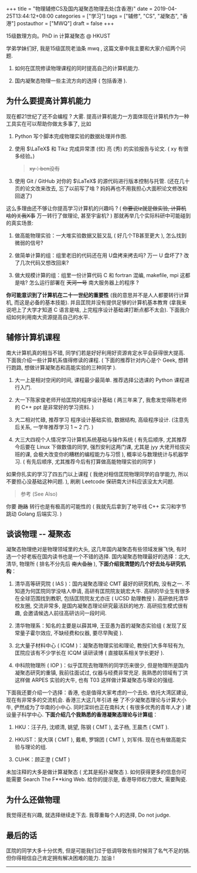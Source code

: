 +++
title = "物理辅修CS及国内凝聚态物理去处(含香港)"
date = 2019-04-25T13:44:12+08:00
categories = ["学习"]
tags = ["辅修", "CS", "凝聚态", "香港"]
postauthor = ["MWQ"]
draft = false
+++

15级数理方向。PhD in 计算凝聚态 @ HKUST

学弟学妹们好, 我是15级匡院老油条 mwq , 这篇文章中我主要和大家介绍两个问题.

<!--more-->

1. 如何在匡院修读物理课程的同时提高自己的计算机能力.

2. 国内凝聚态物理一些主流方向的选择 ( 包括香港 ).

## 为什么要提高计算机能力

现在都21世纪了还不会编程 ? 大雾. 提高计算机能力一方面体现在计算机作为一种工具实在可以帮助你做太多事了, 比如

1. Python 写个脚本完成物理实验的数据处理并作图.

2. 使用 $\LaTeX$ 和 Tikz 完成异常漂 (优) 亮 (秀) 的实验报告与论文. ( xy 有很多经验。)
   > ~~xy：ben没有~~

3. 使用 Git / GitHub 对你的 $\LaTeX$ 的源代码进行版本控制与托管. (还在几十页的论文改来改去, 忘了以前写了啥 ? 妈妈再也不用我担心大面积论文修改和回退了)

这么多理由还不够让你提高学习计算机的兴趣吗 ? ( ~~你要说lz就是做实验, 计算机啥的关我X事~~ 万一转行了做理论, 甚至宇宙机? ) 那就再举几个实际科研中可能碰到的真实场景:

1. 做高能物理实验：一大堆实验数据又脏又乱 ( 好几个TB甚至更大 ), 怎么找到微弱的信号?

2. 做简单计算的组：组里老旧的代码还在用 U盘拷来拷去吗? 万一 U 盘坏了? 改了几次代码又想改回来?

3. 做大规模计算的组：组里一份计算代码 C 和 fortran 混编, makefile, mpi 这都是啥? 怎么运行部署在 ~~天河一号~~ 南大服务器上的程序 ?

**你可能意识到了计算机在二十一世纪的重要性** (我的意思并不是人人都要转行计算机, 而这是必备的基本技能). 并且匡院并没有提供足够的计算机基本教育 (拿我来说吧上了大学才知道 C 语言是啥, 上完程序设计基础课打断点都不太会). 下面我介绍如何利用南大资源提高自己的水平.

## 辅修计算机课程

南大计算机真的相当不错, 同学们若是好好利用好资源肯定水平会获得很大提高. 下面我介绍一些计算机系值得修读的课程. ( 下面的推荐针对内心是个 Geek, 想转行跑路, 想做计算凝聚态和高能实验的三种同学 ).

1. 大一上是相对空闲的时间, 课程最少最简单. 推荐选择公选课的 Python 课程进行入门.

2. 大一下陈家俊老师开给匡院的程序设计基础 ( 两三年来了, 我愈发觉得陈老师的 C++ ppt 是非常好的学习资料. )

3. 大二相对忙碌, 推荐学习 程序设计基础实验, 数据结构, 高级程序设计. (注意先后关系, 一学年推荐学习 1 ~ 2 门. )

4. 大三大四视个人情况学习计算机系统基础与操作系统 ( 有先后顺序, 尤其推荐今后要在 Linux 下做数值的同学, 强烈安利这两门课, 尤其是 jyy 大佬开给拔尖班的课, 会极大改变你的糟糕的编程能力与习惯 ), 概率论与数理统计与机器学习. ( 有先后顺序, 尤其推荐今后有打算做高能物理实验的同学 )

如果你扎实的学习了四五门以上课程 ( 我绝对相信匡院物理同学的自学能力, 所以不要担心没基础这种问题. ), 刷刷 Leetcode 保研南大计科应该没太大问题.
> 参考 (See Also)

你要 ~~跑路~~ 转行也是有极高的可能性的 ( 我就先后拿到了地平线 C++ 实习和字节跳动 Golang 后端实习. )

## 谈谈物理 -- 凝聚态

凝聚态物理绝对是物理领域里的大头, 这几年国内凝聚态有些领域发展飞快, 有时选一个好老板在国内读书也是一个不错的选择.
国内凝聚态物理最好的选择：北大, 清华, 物理所 ( 排名不分先后  ~~南大备胎~~ ), **下面介绍我清楚的几个好去处与研究机构**：

1. 清华高等研究院 ( IAS )：国内凝聚态理论 CMT 最好的研究机构, 没有之一. 不知道为何匡院同学没啥人申请, 高研有匡院院友姚宏大牛. 高研的毕业生有很多在全球范围找到教职, 包括匡院院友尤亦庄 ( UCSD 助理教授 ). 高研依托清华校友圈, 交流非常多, 是国内凝聚态理论研究最活跃的地方. 高研招生模式很有趣, 会邀请候选人前往高研访问一段时间.

2. 清华物理系：知名的主要是以薛其坤, 王亚愚为首的凝聚态实验组 ( 发现了反常量子霍尔效应, 不缺经费和仪器, 要尽早陶瓷 ).

3. 北大量子材料中心 ( ICQM )：凝聚态物理实验和理论, 教授们大多年轻有为, 匡院应该有不少学长在 ICQM 读研读博 ( 直接联系相关学长更好 ).

4. 中科院物理所 ( IOP )：似乎匡院去物理所的同学历来很少, 但是物理所是国内凝聚态研究的重镇, 我前往面试过, 仪器与经费非常充足. 我熟悉的领域有丁洪这样做 ARPES 实验的大牛, 也有 T03 这样做计算凝聚态与理论的强组.

下面我还要介绍一个选择：香港, 也是值得大家考虑的一个去处. 依托大湾区建设, 现在有非常多的交流机会. 香港三大这几年引进 ~~挖~~ 了不少凝聚态理论与计算大小牛, 俨然成为了华南的小中心. 同时深圳也正在南科大 ( 有很多优秀的青年人才 ) 建设量子科学中心. **下面介绍几个我熟悉的香港凝聚态理论与计算组**：

1. HKU：汪子丹, 沈顺清, 姚望, 陈钢 ( CMT ), 孟子杨, 王晨杰 ( CMT ).

2. HKUST：吴大琪 ( CMT ), 戴希, 罗锦团 ( CMT ), 刘军伟. 现在也有做高能实验与理论的组.

3. CUHK：顾正澄 ( CMT )

未加注释的大多是做计算凝聚态 ( 尤其是拓扑凝聚态 ). 如何获得更多的信息你可能需要 Search The F\*\*king Web. 给你的提示是, 香港导师权力很大, 需要陶瓷.

## 为什么还做物理

我觉得还有兴趣, 就选择继续走下去. 我尊重每个人的选择, Do not judge.

## 最后的话

匡院的同学大多十分优秀, 但是可能我们过于低调导致有些时候背了名气不足的锅. 但你得相信自己肯定拥有解决困难的能力. 加油 !

---
